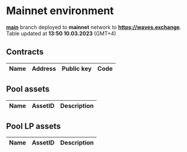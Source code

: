 # Mainnet environment
[**main**](https://github.com/waves-exchange/contracts/tree/main) branch deployed to **mainnet** network to **https://waves.exchange**. Table updated at **13:50 10.03.2023** (GMT+4)

## Contracts
| Name | Address | Public key | Code |
|------|---------|------------|------|

## Pool assets
| Name | AssetID | Description |
|------|---------|-------------|

## Pool LP assets
| Name | AssetID | Description |
|------|---------|-------------|
